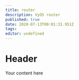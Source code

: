 ```yaml
---
title: router
description: VyOS router
published: true
date: 2020-07-13T00:01:31.951Z
tags: 
editor: undefined
---
```


# Header
Your content here